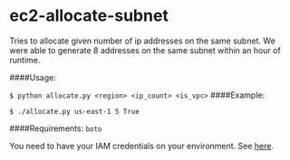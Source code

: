 # ec2-allocate-subnet
Tries to allocate given number of ip addresses on the same subnet. We were able to generate 8 addresses on the same subnet within an hour of runtime.

####Usage: 

  `$ python allocate.py <region> <ip_count> <is_vpc>`
####Example:

  `$ ./allocate.py us-east-1 5 True`
  
####Requirements:
  `boto`

You need to have your IAM credentials on your environment. See [here](https://boto.readthedocs.org/en/latest/getting_started.html#configuring-boto-credentials).




